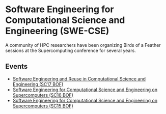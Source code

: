 # Software Engineering for Computational Science and Engineering (SWE-CSE)

A community of HPC researchers have been organizing Birds of a Feather sessions at the Supercomputing conference for several years.

## Events

* [Software Engineering and Reuse in Computational Science and Engineering (SC17 BOF)](2017-11-sc17-bof/)
* [Software Engineering for Computational Science and Engineering on Supercomputers (SC16 BOF)](2016-11-sc16-bof)
* [Software Engineering for Computational Science and Engineering on Supercomputers (SC15 BOF)](2015-11-sc15-bof/)
